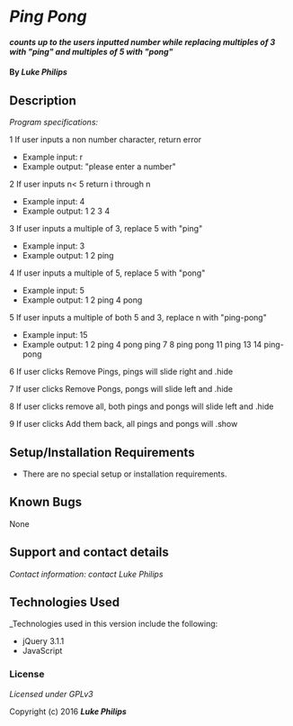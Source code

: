 # _Ping Pong_

#### _counts up to the users inputted number while replacing multiples of 3 with "ping" and multiples of 5 with "pong"_

#### By _**Luke Philips**_

## Description

_Program specifications:_

1 If user inputs a non number character, return error
* Example input: r
* Example output: "please enter a number"

2 If user inputs n< 5 return i through n
* Example input: 4
* Example output: 1 2 3 4

3 If user inputs a multiple of 3, replace 5 with "ping"
* Example input: 3
* Example output: 1 2 ping

4 If user inputs a multiple of 5, replace 5 with "pong"
* Example input: 5
* Example output: 1 2 ping 4 pong

5 If user inputs a multiple of both 5 and 3, replace n with "ping-pong"
* Example input: 15
* Example output: 1 2 ping 4 pong ping 7 8 ping pong 11 ping 13 14 ping-pong

6 If user clicks Remove Pings, pings will slide right and .hide

7 If user clicks Remove Pongs, pongs will slide left and .hide

8 If user clicks remove all, both pings and pongs will slide left and .hide

9 If user clicks Add them back, all pings and pongs will .show

## Setup/Installation Requirements

* There are no special setup or installation requirements.


## Known Bugs

None

## Support and contact details

_Contact information: contact Luke Philips_

## Technologies Used

_Technologies used in this version include the following:
* jQuery 3.1.1
* JavaScript


### License

*Licensed under GPLv3*

Copyright (c) 2016 **_Luke Philips_**
